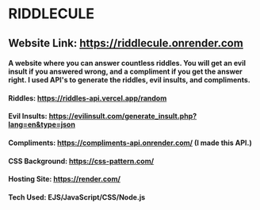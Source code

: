 # RIDDLECULE
## Website Link: https://riddlecule.onrender.com
#### A website where you can answer countless riddles. You will get an evil insult if you answered wrong, and a compliment if you get the answer right. I used API's to generate the riddles, evil insults, and compliments.
#### Riddles: https://riddles-api.vercel.app/random
#### Evil Insults: https://evilinsult.com/generate_insult.php?lang=en&type=json
#### Compliments: https://compliments-api.onrender.com/ (I made this API.)
#### CSS Background: https://css-pattern.com/
#### Hosting Site: https://render.com/

#### Tech Used: EJS/JavaScript/CSS/Node.js
